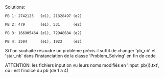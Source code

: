 Solutions:
    
    PB 1: 2742123   (e1), 21328497 (e2)
    
    PB 2: 479       (e1), 531      (e2)
    
    PB 3: 166905464 (e1), 72948684 (e2)
    
    PB 4: 2504      (e1), 1923     (e2)

Si l'on souhaite résoudre un problème précis il suffit de changer 'pb_nb' et 'star_nb' dans l'instanciation de la classe 'Problem_Solving' en fin de code

ATTENTION: les fichiers input on vu leurs noms modifiés en 'input_pb{i}.txt', où i est l'indice du pb (de 1 a 4)
